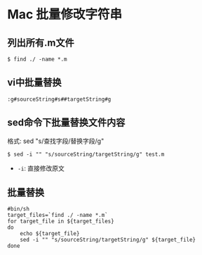 # Mac 批量修改字符串

## 列出所有.m文件

```shell
$ find ./ -name *.m
```

## vi中批量替换

```shell
:g#sourceString#s##targetString#g
```

## sed命令下批量替换文件内容  

格式: sed "s/查找字段/替换字段/g"

```shell
$ sed -i "" "s/sourceString/targetString/g" test.m
```

* `-i`: 直接修改原文

## 批量替换

```shell
#bin/sh
target_files=`find ./ -name *.m`
for target_file in ${target_files}
do
    echo ${target_file}
    sed -i "" "s/sourceString/targetString/g" ${target_file}
done
```
